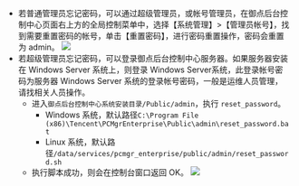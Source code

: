 
- 若普通管理员忘记密码，可以通过超级管理员，或帐号管理员，在御点后台控制中心页面右上方的全局控制菜单中，选择【系统管理】>【管理员帐号】，找到需要重置密码的帐号，单击【重置密码】，进行密码重置操作，密码会重置为 admin。
![](https://main.qcloudimg.com/raw/f8644733089dbe4be80f05c9fff2b45f.png)
- 若超级管理员忘记密码，可以登录御点后台控制中心服务器。如果服务器安装在 Windows Server 系统上，则登录 Windows Server系统，此登录帐号密码为服务器 Windows Server 系统的登录帐号密码，一般是运维人员管理，请找相关人员操作。
	- 进入`御点后台控制中心系统安装目录/Public/admin`，执行 `reset_password`。
		- Windows 系统，默认路径`C:\Program File (x86)\Tencent\PCMgrEnterprise\Public\admin\reset_password.bat`
		- Linux 系统，默认路径`/data/services/pcmgr_enterprise/public/admin/reset_password.sh`
	- 执行脚本成功，则会在控制台窗口返回 OK。
![](https://main.qcloudimg.com/raw/48dd8e140ab618a688935b06a17faed6.png)
